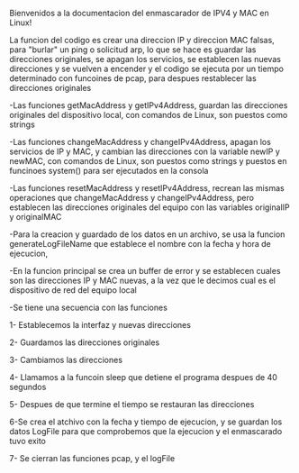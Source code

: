 Bienvenidos a la documentacion del enmascarador de IPV4 y MAC en Linux!

La funcion del codigo es crear una direccion IP y direccion MAC falsas, para "burlar" un ping o solicitud arp, lo que se hace es guardar las direcciones originales, se apagan los servicios, se establecen las nuevas direcciones y se vuelven a encender y el codigo se ejecuta por un tiempo determinado con funcoines de pcap, para despues restablecer las direcciones originales


-Las funciones getMacAddress y getIPv4Address, guardan las direcciones originales del dispositivo local, con comandos de Linux, son puestos como strings

-Las funciones changeMacAddress y changeIPv4Address, apagan los servicios de IP y MAC, y cambian las direcciones con la variable newIP y newMAC, con comandos de Linux, son puestos como strings y puestos en funcinoes system() para ser ejecutados en la consola

-Las funciones resetMacAddress y resetIPv4Address, recrean las mismas operaciones que changeMacAddress y changeIPv4Address, pero establecen las direcciones originales del equipo con las variables originalIP y originalMAC

-Para la creacion y guardado de los datos en un archivo, se usa la funcion generateLogFileName que establece el nombre con la fecha y hora de ejecucion, 

-En la funcion principal se crea un buffer de error y se establecen cuales son las direcciones IP y MAC nuevas, a la vez que le decimos cual es el dispositivo de red del equipo local

-Se tiene una secuencia con las funciones

1- Establecemos la interfaz y nuevas direcciones

2- Guardamos las direcciones originales

3- Cambiamos las direcciones

4- Llamamos a la funcoin sleep que detiene el programa despues de 40 segundos

5- Despues de que termine el tiempo se restauran las direcciones

6-Se crea el atchivo con la fecha y tiempo de ejecucion, y se guardan los datos LogFile para que comprobemos que la ejecucion y el enmascarado tuvo exito

7- Se cierran las funciones pcap, y el logFile
